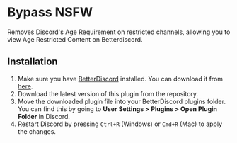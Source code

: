 # Bypass NSFW

Removes Discord's Age Requirement on restricted channels, allowing you to view Age Restricted Content on Betterdiscord.

## Installation

1. Make sure you have [BetterDiscord](https://betterdiscord.app/) installed. You can download it from [here](https://betterdiscord.app/).
2. Download the latest version of this plugin from the repository.
3. Move the downloaded plugin file into your BetterDiscord plugins folder. You can find this by going to **User Settings > Plugins > Open Plugin Folder** in Discord.
4. Restart Discord by pressing `Ctrl+R` (Windows) or `Cmd+R` (Mac) to apply the changes.

